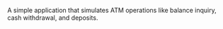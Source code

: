 A simple application that simulates ATM operations like balance inquiry, cash withdrawal, and deposits.